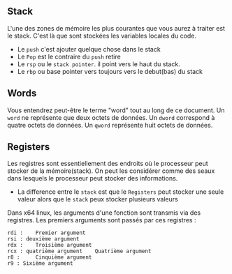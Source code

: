 ## Stack
L'une des zones de mémoire les plus courantes que vous aurez à traiter est le stack. C'est là que sont stockées les variables locales du code.

- Le `push` c'est ajouter quelque chose dans le stack
- Le `Pop` est le contraire du `push` retire
- Le `rsp` ou le `stack pointer`. il point vers le haut du stack.
- Le `rbp` ou base pointer vers toujours vers le debut(bas) du stack

## Words
Vous entendrez peut-être le terme "word" tout au long de ce document. Un `word` ne représente que deux octets de données. Un `dword` correspond à quatre octets de données. Un `qword` représente huit octets de données.


## Registers
Les registres sont essentiellement des endroits où le processeur peut stocker de la mémoire(stack). On peut les considérer comme des seaux dans lesquels le processeur peut stocker des informations. 
- La difference entre le `stack` est que le `Registers` peut stocker une seule valeur alors que le `stack` peux stocker plusieurs valeurs

Dans x64 linux, les arguments d'une fonction sont transmis via des registres. Les premiers arguments sont passés par ces registres :
```console
rdi :    Premier argument
rsi : deuxième argument
rdx :    Troisième argument
rcx : quatrième argument    Quatrième argument
r8 :     Cinquième argument
r9 : Sixième argument
```